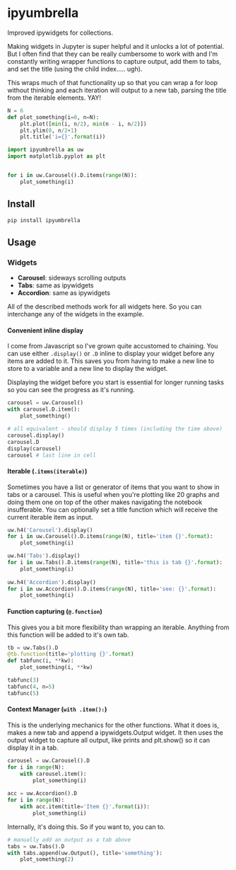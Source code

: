 # ipyumbrella
Improved ipywidgets for collections.

Making widgets in Jupyter is super helpful and it unlocks a lot of potential. But I often find that they can be really cumbersome to work with and I'm constantly writing wrapper functions to capture output, add them to tabs, and set the title (using the child index..... ugh).

This wraps much of that functionality up so that you can wrap a for loop without thinking and each iteration will output to a new tab, parsing the title from the iterable elements. YAY!


```python
N = 6
def plot_something(i=0, n=N):
    plt.plot([min(i, n/2), min(n - i, n/2)])
    plt.ylim(0, n/2+1)
    plt.title('i={}'.format(i))
```


```python
import ipyumbrella as uw
import matplotlib.pyplot as plt


for i in uw.Carousel().D.items(range(N)):
    plot_something(i)
```

## Install

```bash
pip install ipyumbrella
```


## Usage

### Widgets
 - **Carousel**: sideways scrolling outputs
 - **Tabs**: same as ipywidgets
 - **Accordion**: same as ipywidgets

All of the described methods work for all widgets here. So you can interchange any of the widgets in the example.

#### Convenient inline display
I come from Javascript so I've grown quite accustomed to chaining. You can use either `.display()` or `.D` inline to display your widget before any items are added to it. This saves you from having to make a new line to store to a variable and a new line to display the widget.

Displaying the widget before you start is essential for longer running tasks so you can see the progress as it's running.


```python
carousel = uw.Carousel()
with carousel.D.item():
    plot_something()

# all equivalent - should display 5 times (including the time above)
carousel.display()
carousel.D
display(carousel)
carousel # last line in cell
```

#### Iterable (`.items(iterable)`)
Sometimes you have a list or generator of items that you want to show in tabs or a carousel. This is useful when you're plotting like 20 graphs and doing them one on top of the other makes navigating the notebook insufferable. You can optionally set a title function which will receive the current iterable item as input.


```python
uw.h4('Carousel').display()
for i in uw.Carousel().D.items(range(N), title='item {}'.format):
    plot_something(i)

uw.h4('Tabs').display()
for i in uw.Tabs().D.items(range(N), title='this is tab {}'.format):
    plot_something(i)
    
uw.h4('Accordion').display()
for i in uw.Accordion().D.items(range(N), title='see: {}'.format):
    plot_something(i)
```

#### Function capturing (`@.function`)
This gives you a bit more flexibility than wrapping an iterable. Anything from this function will be added to it's own tab.


```python
tb = uw.Tabs().D
@tb.function(title='plotting {}'.format)
def tabfunc(i, **kw):
    plot_something(i, **kw)

tabfunc(3)
tabfunc(4, n=5)
tabfunc(5)
```

#### Context Manager (`with .item():`)
This is the underlying mechanics for the other functions. What it does is, makes a new tab and append a ipywidgets.Output widget. It then uses the output widget to capture all output, like prints and plt.show() so it can display it in a tab.


```python
carousel = uw.Carousel().D
for i in range(N):
    with carousel.item():
        plot_something(i)
        
acc = uw.Accordion().D
for i in range(N):
    with acc.item(title='Item {}'.format(i)):
        plot_something(i)
```

Internally, it's doing this. So if you want to, you can to.


```python
# manually add an output as a tab above
tabs = uw.Tabs().D
with tabs.append(uw.Output(), title='something'):
    plot_something(2)
```
